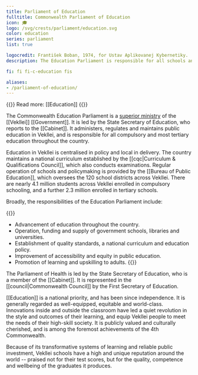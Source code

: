 ```yaml
---
title: Parliament of Education
fulltitle: Commonwealth Parliament of Education
icon: 🎓
logo: /svg/crests/parliament/education.svg
color: education
series: parliament
list: true

logocredit: František Boban, 1974, for Ustav Aplikovanej Kybernetiky.
description: The Education Parliament is responsible for all schools and universities in Vekllei, and maintains the national curriculum.

fi: fi fi-c-education fis

aliases:    
- /parliament-of-education/
---
```

{{<note advice>}}
Read more: [[Education]]
{{</note>}}

The Commonwealth Education Parliament is a [superior ministry](/parliaments/) of the [[Vekllei]] [[Government]]. It is led by the State Secretary of Education, who reports to the [[Cabinet]]. It administers, regulates and maintains public education in Vekllei, and is responsible for all compulsory and most tertiary education throughout the country.

Education in Vekllei is centralised in policy and local in delivery. The country maintains a national curriculum established by the [[cqc|Curriculum & Qualifications Council]], which also conducts examinations. Regular operation of schools and policymaking is provided by the [[Bureau of Public Education]], which oversees the 120 school districts across Vekllei. There are nearly 4.1 million students across Vekllei enrolled in compulsory schooling, and a further 2.3 million enrolled in tertiary schools.

Broadly, the responsibilities of the Education Parliament include:

{{<note>}}
* Advancement of education throughout the country.
* Operation, funding and supply of government schools, libraries and universities.
* Establishment of quality standards, a national curriculum and education policy.
* Improvement of accessibility and equity in public education.
* Promotion of learning and upskilling to adults.
{{</note>}}

The Parliament of Health is led by the State Secretary of Education, who is a member of the [[Cabinet]]. It is represented in the [[council|Commonwealth Council]] by the First Secretary of Education.

[[Education]] is a national priority, and has been since independence. It is generally regarded as well-equipped, equitable and world-class. Innovations inside and outside the classroom have led a quiet revolution in the style and outcomes of their learning, and equip Vekllei people to meet the needs of their high-skill society. It is publicly valued and culturally cherished, and is among the foremost achievements of the 4th Commonwealth.

Because of its transformative systems of learning and reliable public investment, Vekllei schools have a high and unique reputation around the world -- praised not for their test scores, but for the quality, competence and wellbeing of the graduates it produces.